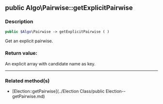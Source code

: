 ## public Algo\Pairwise::getExplicitPairwise

### Description    

```php
public $Algo\Pairwise -> getExplicitPairwise ( )
```

Get an explicit pairwise.    


### Return value:   

An explicit array with candidate name as key.


---------------------------------------

### Related method(s)      

* [Election::getPairwise](../Election Class/public Election--getPairwise.md)    
